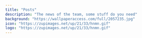 ```yaml
---
title: "Posts"
description: "The news of the team, some stuff do you need"
background: "https://wallpaperaccess.com/full/2057235.jpg"
icon: "https://zupimages.net/up/21/33/hnmn.gif"
logo: "https://zupimages.net/up/21/33/hnmn.gif"
---
```


